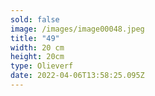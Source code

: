 ```yaml
---
sold: false
image: /images/image00048.jpeg
title: "49"
width: 20 cm
height: 20cm
type: Olieverf
date: 2022-04-06T13:58:25.095Z
---
```

